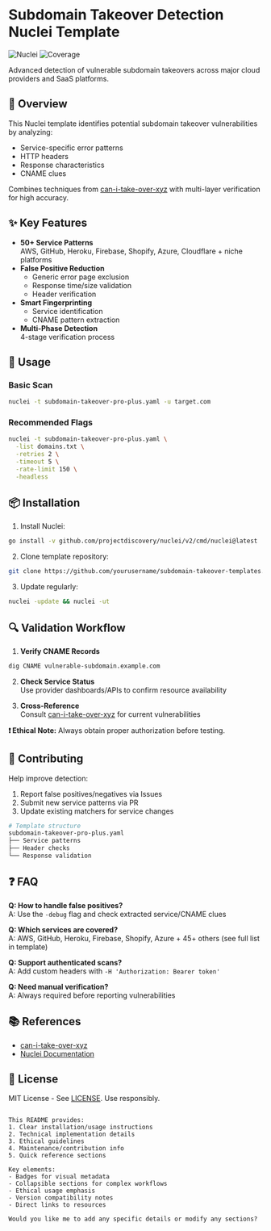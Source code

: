 # Subdomain Takeover Detection Nuclei Template

![Nuclei](https://img.shields.io/badge/Nuclei-v3.0+-blue)
![Coverage](https://img.shields.io/badge/Coverage-50+_Services-success)

Advanced detection of vulnerable subdomain takeovers across major cloud providers and SaaS platforms.

## 📖 Overview

This Nuclei template identifies potential subdomain takeover vulnerabilities by analyzing:
- Service-specific error patterns
- HTTP headers
- Response characteristics
- CNAME clues

Combines techniques from [can-i-take-over-xyz](https://github.com/EdOverflow/can-i-take-over-xyz) with multi-layer verification for high accuracy.

## ✨ Key Features

- **50+ Service Patterns**  
  AWS, GitHub, Heroku, Firebase, Shopify, Azure, Cloudflare + niche platforms
- **False Positive Reduction**  
  - Generic error page exclusion
  - Response time/size validation
  - Header verification
- **Smart Fingerprinting**  
  - Service identification
  - CNAME pattern extraction
- **Multi-Phase Detection**  
  4-stage verification process

## 🚀 Usage

### Basic Scan
```bash
nuclei -t subdomain-takeover-pro-plus.yaml -u target.com
```

### Recommended Flags
```bash
nuclei -t subdomain-takeover-pro-plus.yaml \
  -list domains.txt \
  -retries 2 \
  -timeout 5 \
  -rate-limit 150 \
  -headless
```

## 📦 Installation

1. Install Nuclei:
```bash
go install -v github.com/projectdiscovery/nuclei/v2/cmd/nuclei@latest
```

2. Clone template repository:
```bash
git clone https://github.com/yourusername/subdomain-takeover-templates.git
```

3. Update regularly:
```bash
nuclei -update && nuclei -ut
```

## 🔍 Validation Workflow

1. **Verify CNAME Records**
```bash
dig CNAME vulnerable-subdomain.example.com
```

2. **Check Service Status**  
   Use provider dashboards/APIs to confirm resource availability

3. **Cross-Reference**  
   Consult [can-i-take-over-xyz](https://github.com/EdOverflow/can-i-take-over-xyz) for current vulnerabilities

**❗ Ethical Note:** Always obtain proper authorization before testing.

## 🤝 Contributing

Help improve detection:
1. Report false positives/negatives via Issues
2. Submit new service patterns via PR
3. Update existing matchers for service changes

```bash
# Template structure
subdomain-takeover-pro-plus.yaml
├── Service patterns
├── Header checks
└── Response validation
```

## ❓ FAQ

**Q: How to handle false positives?**  
A: Use the `-debug` flag and check extracted service/CNAME clues

**Q: Which services are covered?**  
A: AWS, GitHub, Heroku, Firebase, Shopify, Azure + 45+ others (see full list in template)

**Q: Support authenticated scans?**  
A: Add custom headers with `-H 'Authorization: Bearer token'`

**Q: Need manual verification?**  
A: Always required before reporting vulnerabilities

## 📚 References

- [can-i-take-over-xyz](https://github.com/EdOverflow/can-i-take-over-xyz)
- [Nuclei Documentation](https://nuclei.projectdiscovery.io/)

## 📜 License

MIT License - See [LICENSE](LICENSE). Use responsibly.

```

This README provides:
1. Clear installation/usage instructions
2. Technical implementation details
3. Ethical guidelines
4. Maintenance/contribution info
5. Quick reference sections

Key elements:
- Badges for visual metadata
- Collapsible sections for complex workflows
- Ethical usage emphasis
- Version compatibility notes
- Direct links to resources

Would you like me to add any specific details or modify any sections?

